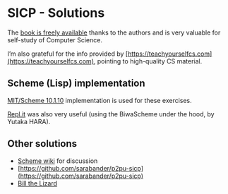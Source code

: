 # SICP - Solutions

The [book is freely available](https://sicpebook.wordpress.com/) thanks to the authors and is very valuable for self-study of Computer Science.

I’m also grateful for the info provided by [https://teachyourselfcs.com](https://teachyourselfcs.com), pointing to high-quality CS material.

## Scheme (Lisp) implementation

[MIT/Scheme 10.1.10](http://www.gnu.org/software/mit-scheme/) implementation is used for these exercises.

[Repl.it](https://repl.it/languages/scheme) was also very useful (using the BiwaScheme under the hood, by Yutaka HARA).

## Other solutions

- [Scheme wiki](http://community.schemewiki.org/?sicp-solutions) for discussion
- [https://github.com/sarabander/p2pu-sicp](https://github.com/sarabander/p2pu-sicp)
- [Bill the Lizard](https://billthelizard.blogspot.com/2009/10/sicp-challenge.html)